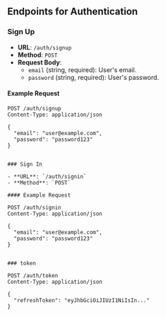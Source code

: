 
## Endpoints for Authentication

### Sign Up

- **URL**: `/auth/signup`
- **Method**: `POST`
- **Request Body**:
  - `email` (string, required): User's email.
  - `password` (string, required): User's password.

#### Example Request

```http
POST /auth/signup
Content-Type: application/json

{
  "email": "user@example.com",
  "password": "password123"
}


### Sign In

- **URL**: `/auth/signin`
- **Method**: `POST`

#### Example Request

POST /auth/signin
Content-Type: application/json

{
  "email": "user@example.com",
  "password": "password123"
}


### token

POST /auth/token
Content-Type: application/json

{
  "refreshToken": "eyJhbGciOiJIUzI1NiIsIn..."
}

```